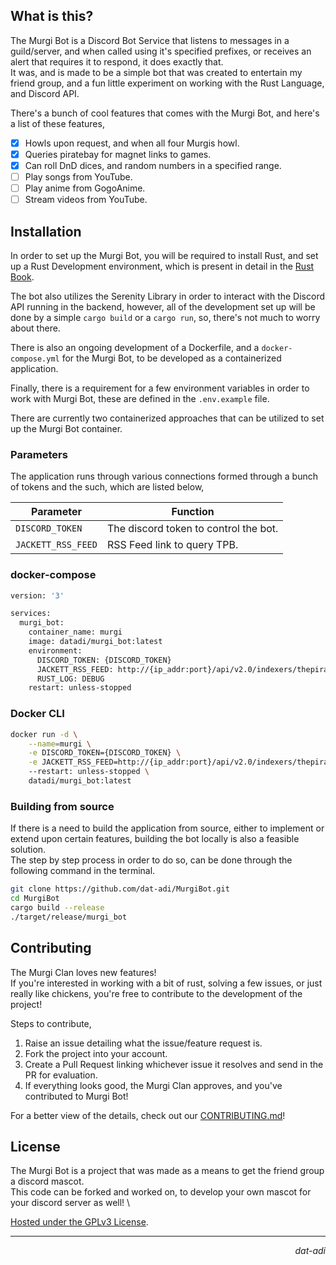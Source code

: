 ## What is this?
The Murgi Bot is a Discord Bot Service that listens to messages in a guild/server, and when called using it's specified prefixes, or receives an alert that requires it to respond, it does exactly that. \
It was, and is made to be a simple bot that was created to entertain my friend group, and a fun little experiment on working with the Rust Language, and Discord API.

There's a bunch of cool features that comes with the Murgi Bot, and here's a list of these features,
- [X] Howls upon request, and when all four Murgis howl.
- [X] Queries piratebay for magnet links to games.
- [X] Can roll DnD dices, and random numbers in a specified range.
- [ ] Play songs from YouTube.
- [ ] Play anime from GogoAnime.
- [ ] Stream videos from YouTube.

## Installation
In order to set up the Murgi Bot, you will be required to install Rust, and set up a Rust Development environment, which is present in detail in the [Rust Book](https://doc.rust-lang.org/stable/book/ch01-01-installation.html).

The bot also utilizes the Serenity Library in order to interact with the Discord API running in the backend, however, all of the development set up will be done by a simple `cargo build` or a `cargo run`, so, there's not much to worry about there.

There is also an ongoing development of a Dockerfile, and a `docker-compose.yml` for the Murgi Bot, to be developed as a containerized application.

Finally, there is a requirement for a few environment variables in order to work with Murgi Bot, these are defined in the `.env.example` file.

There are currently two containerized approaches that can be utilized to set up the Murgi Bot container.

### Parameters
The application runs through various connections formed through a bunch of tokens and the such, which are listed below,

| Parameter          | Function                              |
|------------------  |---------------------------------------|
| `DISCORD_TOKEN`    | The discord token to control the bot. |
| `JACKETT_RSS_FEED` | RSS Feed link to query TPB.           |

### docker-compose
```dockerfile
version: '3'

services:
  murgi_bot:
    container_name: murgi
    image: datadi/murgi_bot:latest
    environment:
      DISCORD_TOKEN: {DISCORD_TOKEN}
      JACKETT_RSS_FEED: http://{ip_addr:port}/api/v2.0/indexers/thepiratebay/results/torznab/api?apikey={API_KEY}&t=search&cat=&q=
      RUST_LOG: DEBUG
    restart: unless-stopped
```

### Docker CLI
```sh
docker run -d \
    --name=murgi \
    -e DISCORD_TOKEN={DISCORD_TOKEN} \
    -e JACKETT_RSS_FEED=http://{ip_addr:port}/api/v2.0/indexers/thepiratebay/results/torznab/api?apikey={API_KEY}&t=search&cat=&q= \
    --restart: unless-stopped \
    datadi/murgi_bot:latest
```

### Building from source
If there is a need to build the application from source, either to implement or extend upon certain features, building the bot locally is also a feasible solution. \
The step by step process in order to do so, can be done through the following command in the terminal.
```sh
git clone https://github.com/dat-adi/MurgiBot.git
cd MurgiBot
cargo build --release
./target/release/murgi_bot
```

## Contributing
The Murgi Clan loves new features! \
If you're interested in working with a bit of rust, solving a few issues, or just really like chickens, you're free to contribute to the development of the project!

Steps to contribute,
1. Raise an issue detailing what the issue/feature request is.
2. Fork the project into your account.
3. Create a Pull Request linking whichever issue it resolves and send in the PR for evaluation.
4. If everything looks good, the Murgi Clan approves, and you've contributed to Murgi Bot!

For a better view of the details, check out our [CONTRIBUTING.md](https://github.com/dat-adi/MurgiBot/blob/main/CONTRIBUTING.md)!

## License
The Murgi Bot is a project that was made as a means to get the friend group a discord mascot. \
This code can be forked and worked on, to develop your own mascot for your discord server as well! \

[Hosted under the GPLv3 License](https://github.com/dat-adi/MurgiBot/blob/main/LICENSE).

---
<p align="right"><i>dat-adi</i></p>

